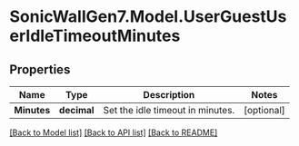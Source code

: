 # SonicWallGen7.Model.UserGuestUserIdleTimeoutMinutes

## Properties

Name | Type | Description | Notes
------------ | ------------- | ------------- | -------------
**Minutes** | **decimal** | Set the idle timeout in minutes. | [optional] 

[[Back to Model list]](../README.md#documentation-for-models) [[Back to API list]](../README.md#documentation-for-api-endpoints) [[Back to README]](../README.md)

